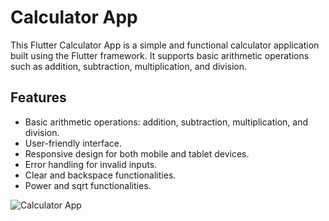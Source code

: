 # Calculator App

This Flutter Calculator App is a simple and functional calculator application built using the Flutter framework.
It supports basic arithmetic operations such as addition, subtraction, multiplication, and division.

## Features

- Basic arithmetic operations: addition, subtraction, multiplication, and division.
- User-friendly interface.
- Responsive design for both mobile and tablet devices.
- Error handling for invalid inputs.
- Clear and backspace functionalities.
- Power and sqrt functionalities.

![Calculator App](https://github.com/user-attachments/assets/fb6eacd6-1bab-4d33-aa3b-cde676ac2836)
